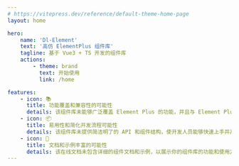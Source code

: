 ```yaml
---
# https://vitepress.dev/reference/default-theme-home-page
layout: home

hero:
    name: 'Dl-Element'
    text: '高仿 ElementPlus 组件库'
    tagline: 基于 Vue3 + TS 开发的组件库
    actions:
        - theme: brand
          text: 开始使用
          link: /home

features:
    - icon: 📚
      title: 功能覆盖和兼容性的可能性
      details: 该组件库未能够广泛覆盖 Element Plus 的功能，并且与 Element Plus 的 API 兼容。可以作为 Element Plus 的替代品，提供相同的功能和使用体验，方便用户迁移和使用。
    - icon: 📦
      title: 易用性和简化开发流程可能性
      details: 该组件库未提供简洁明了的 API 和组件结构，使开发人员能够快速上手并高效构建界面，减少开发时间和工作量。部分组件兼容多种开发范式。
    - icon: 🌹
      title: 文档和示例丰富的可能性
      details: 该在线文档未包含详细的组件文档和示例，以展示你的组件库的功能和使用方法。提供清晰的示例代码、演示和解释，帮助用户理解每个组件的用途、属性和事件，并能够快速集成到他们的项目中。
---
```

